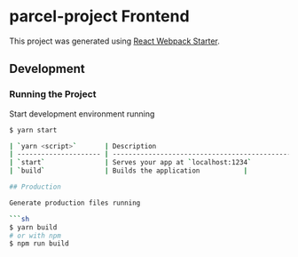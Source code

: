 # parcel-project Frontend

This project was generated using [React Webpack Starter](https://github.com/Create-Node-App/create-react-webpack-app).

## Development

### Running the Project

Start development environment running

```sh
$ yarn start

| `yarn <script>`       | Description                                                                                                             |
| --------------------- | ----------------------------------------------------------------------------------------------------------------------- |
| `start`               | Serves your app at `localhost:1234`                                                                                     |
| `build`               | Builds the application           |

## Production

Generate production files running

```sh
$ yarn build
# or with npm
$ npm run build
```
